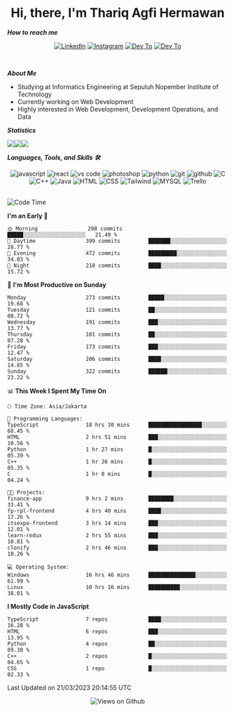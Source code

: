 <div align="center">
  <h1>Hi, there, I'm Thariq Agfi Hermawan</h1>
</div>


***How to reach me***
<p align='center'>
   <a href="https://www.linkedin.com/in/thariqagfihermawan" target="_blank"><img src="https://img.shields.io/badge/LinkedIn-0077B5?style=for-the-badge&logo=linkedin&logoColor=white" alt="LinkedIn"></a>
   <a href="https://www.instagram.com/thoriqagfi" target="_blank"><img src="https://img.shields.io/badge/Instagram-E4405F?style=for-the-badge&logo=instagram&logoColor=white" alt="Instagram"></a>
   <a href="https://medium.com/@thoriq.aghfi60" target="_blank"><img src="https://img.shields.io/badge/Medium-12100E?style=for-the-badge&logo=medium&logoColor=white" alt="Dev To"></a>
   <a href="https://linktr.ee/thoriqagfi" target="_blank"><img src="https://img.shields.io/badge/linktree-1de9b6?style=for-the-badge&logo=linktree&logoColor=white" alt="Dev To"></a>
</p>

<br>

***About Me***
- Studying at Informatics Engineering at Sepuluh Nopember Institute of Technology
- Currently working on Web Development
- Highly interested in Web Development, Development Operations, and Data

***Statistics***

<!-- [![GitHub Streak](http://github-readme-streak-stats.herokuapp.com?user=thoriqagfi&theme=dark)](https://git.io/streak-stats) -->

<div align="center">
  <div style="display: flex;">
    <img src="http://github-readme-streak-stats.herokuapp.com?user=thoriqagfi&theme=chartreuse-dark"/>
    <img src="https://github-readme-stats.vercel.app/api/top-langs/?username=thoriqagfi&layout=compact&&theme=chartreuse-dark&langs_count=8)](https://github.com/thoriqagfi"/>
    <img src="https://github-readme-stats.vercel.app/api?username=thoriqagfi&show_icons=true&theme=chartreuse-dark"/>
  </div>
</div>

<!-- [![Top Langs](https://github-readme-stats.vercel.app/api/top-langs/?username=thoriqagfi&layout=compact&&theme=chartreuse-dark&langs_count=8)](https://github.com/thoriqagfi)
< ![Agfi's GitHub stats](https://github-readme-stats.vercel.app/api?username=thoriqagfi&show_icons=true&theme=chartreuse-dark) -->

***Languages, Tools, and Skills 🛠***

  <div align="center">
    <img src="https://img.shields.io/badge/JavaScript-F7DF1E?style=for-the-badge&logo=javascript&logoColor=black" alt="javascript" />
    <img src="https://img.shields.io/badge/React-61DAFB?style=for-the-badge&logo=react&logoColor=black" alt="react" />
    <img src="https://img.shields.io/badge/vs%20code-007ACC?style=for-the-badge&logo=visual%20studio%20code&logoColor=white" alt="vs code" />
    <img src="https://img.shields.io/badge/adobe%20photoshop-31A8FF?style=for-the-badge&logo=adobe%20photoshop&logoColor=white" alt="photoshop" />
    <img src="https://img.shields.io/badge/python-3776AB?style=for-the-badge&logo=python&logoColor=white" alt="python" />
    <img src="https://img.shields.io/badge/Git-F05032?style=for-the-badge&logo=git&logoColor=white" alt="git" />
    <img src="https://img.shields.io/badge/GitHub-100000?style=for-the-badge&logo=github&logoColor=white" alt="github" />
    <img src="https://img.shields.io/badge/c-%2300599C.svg?style=for-the-badge&logo=c&logoColor=white" alt="C" />
    <img src="https://img.shields.io/badge/c++-%2300599C.svg?style=for-the-badge&logo=c%2B%2B&logoColor=white" alt="C++" />
    <img src="https://img.shields.io/badge/Java-ED8B00?style=for-the-badge&logo=java&logoColor=white" alt="Java"/>
    <img src="https://img.shields.io/badge/HTML5-E34F26?style=for-the-badge&logo=html5&logoColor=white" alt="HTML" />
    <img src="https://img.shields.io/badge/CSS-239120?&style=for-the-badge&logo=css3&logoColor=white" alt ="CSS" />
    <img src="https://img.shields.io/badge/tailwindcss-%2338B2AC.svg?style=for-the-badge&logo=tailwind-css&logoColor=white" alt="Tailwind" />
    <img src="https://img.shields.io/badge/MySQL-00000F?style=for-the-badge&logo=mysql&logoColor=white" alt="MYSQL" />
    <img src="https://img.shields.io/badge/Trello-%23026AA7.svg?style=for-the-badge&logo=Trello&logoColor=white" alt="Trello" />
  </div><br>

<!--START_SECTION:waka-->
![Code Time](http://img.shields.io/badge/Code%20Time-224%20hrs%2016%20mins-blue)

**I'm an Early 🐤** 

```text
🌞 Morning                298 commits         █████░░░░░░░░░░░░░░░░░░░░   21.49 % 
🌆 Daytime                399 commits         ███████░░░░░░░░░░░░░░░░░░   28.77 % 
🌃 Evening                472 commits         █████████░░░░░░░░░░░░░░░░   34.03 % 
🌙 Night                  218 commits         ████░░░░░░░░░░░░░░░░░░░░░   15.72 % 
```
📅 **I'm Most Productive on Sunday** 

```text
Monday                   273 commits         █████░░░░░░░░░░░░░░░░░░░░   19.68 % 
Tuesday                  121 commits         ██░░░░░░░░░░░░░░░░░░░░░░░   08.72 % 
Wednesday                191 commits         ███░░░░░░░░░░░░░░░░░░░░░░   13.77 % 
Thursday                 101 commits         ██░░░░░░░░░░░░░░░░░░░░░░░   07.28 % 
Friday                   173 commits         ███░░░░░░░░░░░░░░░░░░░░░░   12.47 % 
Saturday                 206 commits         ████░░░░░░░░░░░░░░░░░░░░░   14.85 % 
Sunday                   322 commits         ██████░░░░░░░░░░░░░░░░░░░   23.22 % 
```


📊 **This Week I Spent My Time On** 

```text
🕑︎ Time Zone: Asia/Jakarta

💬 Programming Languages: 
TypeScript               18 hrs 30 mins      █████████████████░░░░░░░░   68.45 % 
HTML                     2 hrs 51 mins       ███░░░░░░░░░░░░░░░░░░░░░░   10.56 % 
Python                   1 hr 27 mins        █░░░░░░░░░░░░░░░░░░░░░░░░   05.39 % 
C++                      1 hr 26 mins        █░░░░░░░░░░░░░░░░░░░░░░░░   05.35 % 
C                        1 hr 8 mins         █░░░░░░░░░░░░░░░░░░░░░░░░   04.24 % 

🐱‍💻 Projects: 
finance-app              9 hrs 2 mins        ████████░░░░░░░░░░░░░░░░░   33.41 % 
fp-rpl-frontend          4 hrs 40 mins       ████░░░░░░░░░░░░░░░░░░░░░   17.26 % 
itsexpo-frontend         3 hrs 14 mins       ███░░░░░░░░░░░░░░░░░░░░░░   12.01 % 
learn-redux              2 hrs 55 mins       ███░░░░░░░░░░░░░░░░░░░░░░   10.81 % 
clonify                  2 hrs 46 mins       ███░░░░░░░░░░░░░░░░░░░░░░   10.26 % 

💻 Operating System: 
Windows                  16 hrs 46 mins      ███████████████░░░░░░░░░░   61.99 % 
Linux                    10 hrs 16 mins      ██████████░░░░░░░░░░░░░░░   38.01 % 
```

**I Mostly Code in JavaScript** 

```text
TypeScript               7 repos             ████░░░░░░░░░░░░░░░░░░░░░   16.28 % 
HTML                     6 repos             ███░░░░░░░░░░░░░░░░░░░░░░   13.95 % 
Python                   4 repos             ██░░░░░░░░░░░░░░░░░░░░░░░   09.30 % 
C++                      2 repos             █░░░░░░░░░░░░░░░░░░░░░░░░   04.65 % 
CSS                      1 repo              █░░░░░░░░░░░░░░░░░░░░░░░░   02.33 % 
```




 Last Updated on 21/03/2023 20:14:55 UTC
<!--END_SECTION:waka-->

<div align="center">
<img src="https://komarev.com/ghpvc/?username=thoriqagfi&color=blue" alt="Views on Github" />
</div>